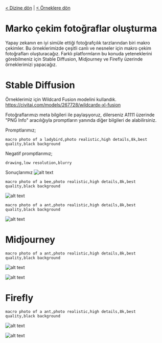 <a href="/">< Dizine dön</a> | <a href="/ornekler">< Örneklere dön</a>

# Marko çekim fotoğraflar oluşturma

Yapay zekanın en iyi simüle ettiği fotoğrafçılık tarzlarından biri makro çekimler. Bu örneklerimizde çeşitli canlı ve nesneler için makro çekim fotoğrafları oluşturacağız. Farklı platformların bu konuda yeteneklerini görebilmeniz için Stable Diffusion, Midjourney ve Firefly üzerinde örneklerimizi yapacağız.

# Stable Diffusion

Örneklerimiz için Wildcard Fusion modelini kullandık. https://civitai.com/models/267728/wildcardx-xl-fusion

Fotoğraflarımızı meta bilgileri ile paylaşıyoruz, dilerseniz A1111 üzerinde "PNG Info" aracılığıyla promptların yanında diğer bilgileri de alabilirsiniz.

Promptlarımız;

`macro photo of a ladybird,photo realistic,high details,8k,best quality,black background`

Negatif promptlarımız;

`drawing,low resolution,blurry`

Sonuçlarımız
![alt text](../gorseller/makro-sonuc-1.png)


`macro photo of a bee,photo realistic,high details,8k,best quality,black background`

![alt text](../gorseller/makro-sonuc-2.png)

`macro photo of a ant,photo realistic,high details,8k,best quality,black background`

![alt text](../gorseller/makro-sonuc-3.png)

# Midjourney


`macro photo of a ant,photo realistic,high details,8k,best quality,black background`


![alt text](/gorseller/makro-sonuc-4.png)

![alt text](/gorseller/makro-sonuc-5.png)

# Firefly

`macro photo of a ant,photo realistic,high details,8k,best quality,black background`

![alt text](/gorseller/makro-sonuc-6.jpg)

![alt text](/gorseller/makro-sonuc-7.jpg)